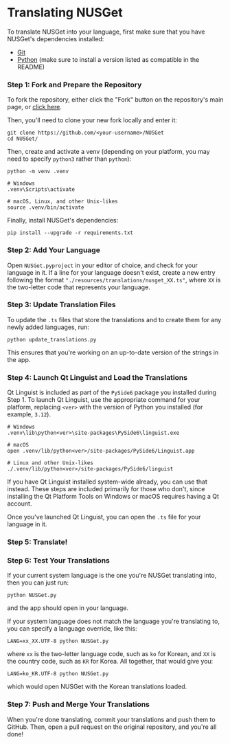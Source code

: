 # Translating NUSGet
To translate NUSGet into your language, first make sure that you have NUSGet's dependencies installed:
- [Git](https://git-scm.com/)
- [Python](https://python.org) (make sure to install a version listed as compatible in the README)

### Step 1: Fork and Prepare the Repository
To fork the repository, either click the "Fork" button on the repository's main page, or [click here](https://github.com/NinjaCheetah/NUSGet/fork).

Then, you'll need to clone your new fork locally and enter it:
```shell
git clone https://github.com/<your-username>/NUSGet
cd NUSGet/
```

Then, create and activate a venv (depending on your platform, you may need to specify `python3` rather than `python`):
```shell
python -m venv .venv

# Windows
.venv\Scripts\activate

# macOS, Linux, and other Unix-likes
source .venv/bin/activate
```

Finally, install NUSGet's dependencies:
```shell
pip install --upgrade -r requirements.txt
```

### Step 2: Add Your Language
Open `NUSGet.pyproject` in your editor of choice, and check for your language in it. If a line for your language doesn't exist, create a new entry following the format `"./resources/translations/nusget_XX.ts"`, where `XX` is the two-letter code that represents your language.

### Step 3: Update Translation Files
To update the `.ts` files that store the translations and to create them for any newly added languages, run:
```shell
python update_translations.py
```
This ensures that you're working on an up-to-date version of the strings in the app.

### Step 4: Launch Qt Linguist and Load the Translations
Qt Linguist is included as part of the `PySide6` package you installed during Step 1. To launch Qt Linguist, use the appropriate command for your platform, replacing `<ver>` with the version of Python you installed (for example, `3.12`).

```shell
# Windows
.venv\lib\python<ver>\site-packages\PySide6\linguist.exe

# macOS
open .venv/lib/python<ver>/site-packages/PySide6/Linguist.app

# Linux and other Unix-likes
./.venv/lib/python<ver>/site-packages/PySide6/linguist
```
If you have Qt Linguist installed system-wide already, you can use that instead. These steps are included primarily for those who don't, since installing the Qt Platform Tools on Windows or macOS requires having a Qt account.

Once you've launched Qt Linguist, you can open the `.ts` file for your language in it.

### Step 5: Translate!

### Step 6: Test Your Translations
If your current system language is the one you're NUSGet translating into, then you can just run:
```shell
python NUSGet.py
```
and the app should open in your language.

If your system language does not match the language you're translating to, you can specify a language override, like this:
```shell
LANG=xx_XX.UTF-8 python NUSGet.py
```
where `xx` is the two-letter language code, such as `ko` for Korean, and `XX` is the country code, such as `KR` for Korea. All together, that would give you:
```shell
LANG=ko_KR.UTF-8 python NUSGet.py
```
which would open NUSGet with the Korean translations loaded.

### Step 7: Push and Merge Your Translations
When you're done translating, commit your translations and push them to GitHub. Then, open a pull request on the original repository, and you're all done!
